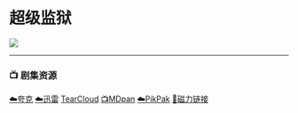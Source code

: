 # 超级监狱

![](/image/超级监狱.webp)

----

### 📺 剧集资源  <Badge type="warning" text="漫迪MDsub" />

[☁️夸克](https://pan.quark.cn/s/920683700684)  [☁️迅雷](https://pan.xunlei.com/s/VNnhQXM4pzp1Bs9wSfywyZ10A1?pwd=rk4t#)  [TearCloud](https://kita.teracloud.jp/share/117271d1ce338002)  [📺MDpan](https://pan.mdsub.top/%E8%B6%85%E7%BA%A7%E7%9B%91%E7%8B%B1)  [☁️PikPak](https://mypikpak.com/s/VNmW_VDC3B76V4ftam7MonLKo1) [🧲磁力链接](magnet:?xt=urn:btih:85d7068d0a91edb0370433bc48416cbc84c88add)